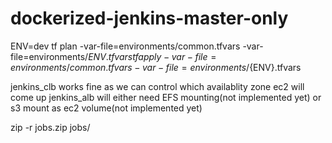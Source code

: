 # dockerized-jenkins-master-only

ENV=dev
tf plan -var-file=environments/common.tfvars -var-file=environments/${ENV}.tfvars
tf apply -var-file=environments/common.tfvars -var-file=environments/${ENV}.tfvars

jenkins_clb works fine as we can control which availablity zone ec2 will come up
jenkins_alb will either need EFS mounting(not implemented yet) or s3 mount as ec2 volume(not implemented yet)


zip -r jobs.zip jobs/